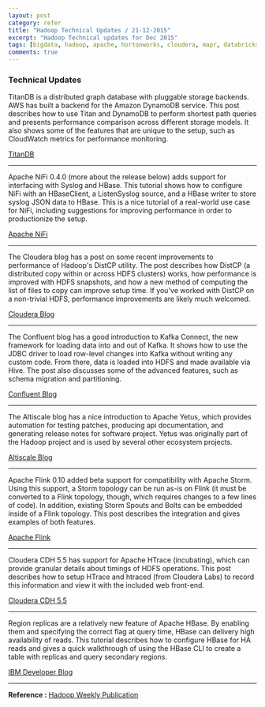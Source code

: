 ```yaml
---
layout: post
category: refer
title: "Hadoop Technical Updates / 21-12-2015"
excerpt: "Hadoop Technical updates for Dec 2015"
tags: [bigdata, hadoop, apache, hortonworks, cloudera, mapr, databricks, spark]
comments: true
---
```

### Technical Updates

TitanDB is a distributed graph database with pluggable storage backends. AWS has built a backend for the Amazon DynamoDB service.  This post describes how to use Titan and DynamoDB to perform shortest path queries and presents performance comparison across different storage models. It also shows some of the features that are unique to the setup, such as CloudWatch metrics for performance monitoring.

[TitanDB](http://blogs.aws.amazon.com/bigdata/post/Tx3JO46NGMX3WAW/Performance-Tuning-Your-Titan-Graph-Database-on-AWS)

---

Apache NiFi 0.4.0 (more about the release below) adds support for interfacing with Syslog and HBase. This tutorial shows how to configure NiFi with an HBaseClient, a ListenSyslog source, and a HBase writer to store syslog JSON data to HBase. This is a nice tutorial of a real-world use case for NiFi, including suggestions for improving performance in order to productionize the setup.

[Apache NiFi](https://blogs.apache.org/nifi/entry/storing_syslog_events_in_hbase)

---

The Cloudera blog has a post on some recent improvements to performance of Hadoop's DistCP utility. The post describes how DistCP (a distributed copy within or across HDFS clusters) works, how performance is improved with HDFS snapshots, and how a new method of computing the list of files to copy can improve setup time. If you've worked with DistCP on a non-trivial HDFS, performance improvements are likely much welcomed.

[Cloudera Blog](http://blog.cloudera.com/blog/2015/12/distcp-performance-improvements-in-apache-hadoop/)

---

The Confluent blog has a good introduction to Kafka Connect, the new framework for loading data into and out of Kafka. It shows how to use the JDBC driver to load row-level changes into Kafka without writing any custom code. From there, data is loaded into HDFS and made available via Hive. The post also discusses some of the advanced features, such as schema migration and partitioning.

[Confluent Blog](http://www.confluent.io/blog/how-to-build-a-scalable-etl-pipeline-with-kafka-connect)

---

The Altiscale blog has a nice introduction to Apache Yetus, which provides automation for testing patches, producing api documentation, and generating release notes for software project. Yetus was originally part of the Hadoop project and is used by several other ecosystem projects.

[Altiscale Blog](https://www.altiscale.com/blog/apache-yetus-faster-more-reliable-software-development/)

---

Apache Flink 0.10 added beta support for compatibility with Apache Storm. Using this support, a Storm topology can be run as-is on Flink (it must be converted to a Flink topology, though, which requires changes to a few lines of code). In addition, existing Storm Spouts and Bolts can be embedded inside of a Flink topology. This post describes the integration and gives examples of both features.

[Apache Flink](http://flink.apache.org/news/2015/12/11/storm-compatibility.html)

---

Cloudera CDH 5.5 has support for Apache HTrace (incubating), which can provide granular details about timings of HDFS operations. This post describes how to setup HTrace and htraced (from Cloudera Labs) to record this information and view it with the included web front-end.

[Cloudera CDH 5.5](http://blog.cloudera.com/blog/2015/12/new-in-cloudera-labs-apache-htrace-incubating/)

---

Region replicas are a relatively new feature of Apache HBase. By enabling them and specifying the correct flag at query time, HBase can delivery high availability of reads. This tutorial describes how to configure HBase for HA reads and gives a quick walkthrough of using the HBase CLI to create a table with replicas and query secondary regions.

[IBM Developer Blog](https://developer.ibm.com/hadoop/blog/2015/12/02/hbase-read-ha/)

---

**Reference :**
[Hadoop Weekly Publication](http://hadoopweekly.com)